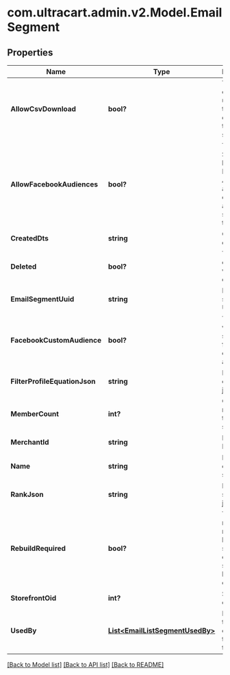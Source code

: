 # com.ultracart.admin.v2.Model.EmailSegment
## Properties

Name | Type | Description | Notes
------------ | ------------- | ------------- | -------------
**AllowCsvDownload** | **bool?** | True if the current user has the rights to download this segment. | [optional] 
**AllowFacebookAudiences** | **bool?** | True if this StoreFront has the Facebook Analytics app connected and supports them | [optional] 
**CreatedDts** | **string** | Created date | [optional] 
**Deleted** | **bool?** | True if this campaign was deleted | [optional] 
**EmailSegmentUuid** | **string** | Email segment UUID | [optional] 
**FacebookCustomAudience** | **bool?** | True if you want to sync to a facebook custom audience | [optional] 
**FilterProfileEquationJson** | **string** | File profile equation json | [optional] 
**MemberCount** | **int?** | Count of members in this segment | [optional] 
**MerchantId** | **string** | Merchant ID | [optional] 
**Name** | **string** | Name of email segment | [optional] 
**RankJson** | **string** | Rank settings json | [optional] 
**RebuildRequired** | **bool?** | True if a rebuild is required because some part of the segment has changed | [optional] 
**StorefrontOid** | **int?** | Storefront oid | [optional] 
**UsedBy** | [**List&lt;EmailListSegmentUsedBy&gt;**](EmailListSegmentUsedBy.md) | Details on the flows or campaigns that use this list. | [optional] 


[[Back to Model list]](../README.md#documentation-for-models) [[Back to API list]](../README.md#documentation-for-api-endpoints) [[Back to README]](../README.md)


